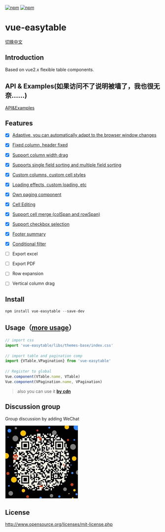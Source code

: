 [![npm](https://img.shields.io/npm/v/vue-easytable.svg)](https://www.npmjs.com/package/vue-easytable)
[![npm](https://img.shields.io/npm/l/vue-easytable.svg?maxAge=2592000)](http://www.opensource.org/licenses/mit-license.php)

# vue-easytable

[切换中文](https://github.com/huangshuwei/vue-easytable/blob/master/README-CN.md)


## Introduction
Based on vue2.x flexible table components.

## API & Examples(如果访问不了说明被墙了，我也很无奈......)
[API&Examples](http://doc.huangsw.com/vue-easytable/app.html#/install)

## Features
- [x] [Adaptive, you can automatically adapt to the browser window changes](http://doc.huangsw.com/vue-easytable/app.html#/table/horizontalResize)
- [x] [Fixed column, header fixed](http://doc.huangsw.com/vue-easytable/app.html#/table/fixedColumnsTitle)  
- [x] [Support column width drag](http://doc.huangsw.com/vue-easytable/app.html#/table/columnWidthDrag)
- [x] [Supports single field sorting and multiple field sorting](http://doc.huangsw.com/vue-easytable/app.html#/table/sort)
- [x] [Custom columns, custom cell styles](http://doc.huangsw.com/vue-easytable/app.html#/table/cellStyle)
- [x] [Loading effects, custom loading, etc](http://doc.huangsw.com/vue-easytable/app.html#/table/loading)
- [x] [Own paging component](http://doc.huangsw.com/vue-easytable/app.html#/pagination)
- [x] [Cell Editing](http://doc.huangsw.com/vue-easytable/app.html#/table/cellEdit)
- [x] [Support cell merge (colSpan and rowSpan)](http://doc.huangsw.com/vue-easytable/app.html#/table/cellMerge)
- [x] [Support checkbox selection](http://doc.huangsw.com/vue-easytable/app.html#/table/selection)  
- [x] [Footer summary](http://doc.huangsw.com/vue-easytable/app.html#/table/footerSummary)
- [x] [Conditional filter](http://doc.huangsw.com/vue-easytable/app.html#/table/conditionFilters)
- [ ] Export excel
- [ ] Export PDF
- [ ] Row expansion
- [ ] Vertical column drag
   

## Install

```javascript
npm install vue-easytable --save-dev
```

## Usage（[more usage](http://doc.huangsw.com/vue-easytable/app.html)）


```javascript
// import css
import 'vue-easytable/libs/themes-base/index.css'

// import table and pagination comp
import {VTable,VPagination} from 'vue-easytable'

// Register to global
Vue.component(VTable.name, VTable)
Vue.component(VPagination.name, VPagination)
```

> also you can use it **[by cdn](http://doc.huangsw.com/vue-easytable/app.html#/install)**


## Discussion group
Group discussion by adding WeChat

![weixin](./examples/images/weixin.png)

## License
http://www.opensource.org/licenses/mit-license.php





